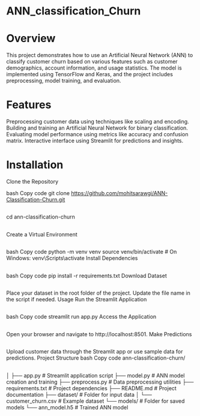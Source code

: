 # ANN_classification_Churn


# Overview
This project demonstrates how to use an Artificial Neural Network (ANN) to classify customer churn based on various features such as customer demographics, account information, and usage statistics. The model is implemented using TensorFlow and Keras, and the project includes preprocessing, model training, and evaluation.

# Features
Preprocessing customer data using techniques like scaling and encoding.
Building and training an Artificial Neural Network for binary classification.
Evaluating model performance using metrics like accuracy and confusion matrix.
Interactive interface using Streamlit for predictions and insights.


# Installation

Clone the Repository

bash
Copy code
git clone https://github.com/mohitsarawgi/ANN-Classification-Churn.git
##
cd ann-classification-churn
##
Create a Virtual Environment
##
bash
Copy code
python -m venv venv
source venv/bin/activate  # On Windows: venv\Scripts\activate
Install Dependencies
##
bash
Copy code
pip install -r requirements.txt
Download Dataset
##
Place your dataset in the root folder of the project. Update the file name in the script if needed.
Usage
Run the Streamlit Application
##
bash
Copy code
streamlit run app.py
Access the Application
##
Open your browser and navigate to http://localhost:8501.
Make Predictions
##
Upload customer data through the Streamlit app or use sample data for predictions.
Project Structure
bash
Copy code
ann-classification-churn/
##
│
├── app.py                     # Streamlit application script
├── model.py                   # ANN model creation and training
├── preprocess.py              # Data preprocessing utilities
├── requirements.txt           # Project dependencies
├── README.md                  # Project documentation
├── dataset/                   # Folder for input data
│   └── customer_churn.csv     # Example dataset
└── models/                    # Folder for saved models
    └── ann_model.h5           # Trained ANN model


